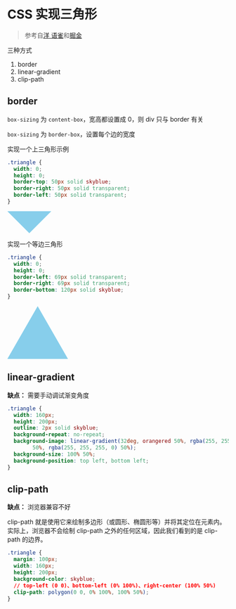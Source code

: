 # CSS 实现三角形

> 参考自[洋 语雀](https://www.yuque.com/boyyang/buosw0/kdlw9p)和[掘金](https://juejin.cn/post/7075884138900750372)

三种方式

1. border
2. linear-gradient
3. clip-path

## border

`box-sizing` 为 `content-box`，宽高都设置成 0，则 div 只与 border 有关

`box-sizing` 为 `border-box`，设置每个边的宽度

实现一个上三角形示例

```css
.triangle {
  width: 0;
  height: 0;
  border-top: 50px solid skyblue;
  border-right: 50px solid transparent;
  border-left: 50px solid transparent;
}
```

<div style="width: 0; height: 0; border-top: 50px solid skyblue; border-right: 50px solid transparent; border-left: 50px solid transparent;"></div>

实现一个等边三角形

```css
.triangle {
  width: 0;
  height: 0;
  border-left: 69px solid transparent;
  border-right: 69px solid transparent;
  border-bottom: 120px solid skyblue;
}
```

<div style="width: 0; height: 0; border-left: 69px solid transparent; border-right: 69px solid transparent; border-bottom: 120px solid skyblue;"></div>

## linear-gradient

**缺点：** 需要手动调试渐变角度

```css
.triangle {
  width: 160px;
  height: 200px;
  outline: 2px solid skyblue;
  background-repeat: no-repeat;
  background-image: linear-gradient(32deg, orangered 50%, rgba(255, 255, 255, 0) 50%), linear-gradient(148deg, orangered
        50%, rgba(255, 255, 255, 0) 50%);
  background-size: 100% 50%;
  background-position: top left, bottom left;
}
```

## clip-path

**缺点：** 浏览器兼容不好

clip-path 就是使用它来绘制多边形（或圆形、椭圆形等）并将其定位在元素内。实际上，浏览器不会绘制 clip-path 之外的任何区域，因此我们看到的是 clip-path 的边界。

```css
.triangle {
  margin: 100px;
  width: 160px;
  height: 200px;
  background-color: skyblue;
  // top-left (0 0)、bottom-left (0% 100%)、right-center (100% 50%)
  clip-path: polygon(0 0, 0% 100%, 100% 50%);
}
```
